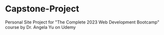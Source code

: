 # Capstone-Project

Personal Site Project for "The Complete 2023 Web Development Bootcamp" course by Dr. Angela Yu on Udemy

